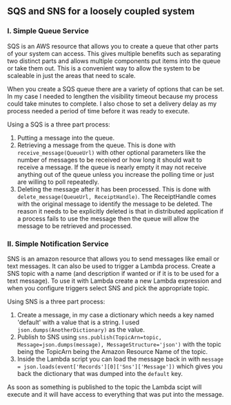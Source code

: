 ## SQS and SNS for a loosely coupled system

### I. Simple Queue Service
SQS is an AWS resource that allows you to create a queue that other parts of your system can access. This gives multiple benefits such as separating two distinct parts and allows multiple components put items into the queue or take them out. This is a convenient way to allow the system to be scaleable in just the areas that need to scale.

When you create a SQS queue there are a variety of options that can be set. In my case I needed to lengthen the visibility timeout because my process could take minutes to complete. I also chose to set a delivery delay as my process needed a period of time before it was ready to execute.

Using a SQS is a three part process:
1. Putting a message into the queue.
1. Retrieving a message from the queue. This is done with `receive_message(QueueUrl)` with other optional parameters like the number of messages to be received or how long it should wait to receive a message. If the queue is nearly empty it may not receive anything out of the queue unless you increase the polling time or just are willing to poll repeatedly.
1. Deleting the message after it has been processed. This is done with `delete_message(QueueUrl, ReceiptHandle)`. The ReceiptHandle comes with the original message to identify the message to be deleted. The reason it needs to be explicitly deleted is that in distributed application if a process fails to use the message then the queue will allow the message to be retrieved and processed.


### II. Simple Notification Service

SNS is an amazon resource that allows you to send messages like email or text messages. It can also be used to trigger a Lambda process. Create a SNS topic with a name (and description if wanted or if it is to be used for a text message). To use it with Lambda create a new Lambda expression and when you configure triggers select SNS and pick the appropriate topic.

Using SNS is a three part process:
1. Create a message, in my case a dictionary which needs a key named 'default' with a value that is a string. I used `json.dumps(AnotherDictionary)` as the value.
1. Publish to SNS using `sns.publish(TopicArn=topic, Message=json.dumps(message), MessageStructure='json')` with the topic being the TopicArn being the Amazon Resource Name of the topic.
1. Inside the Lambda script you can load the message back in with `message = json.loads(event['Records'][0]['Sns']['Message'])` which gives you back the dictionary that was dumped into the `default` key.

As soon as something is published to the topic the Lambda scipt will execute and it will have access to everything that was put into the message.
